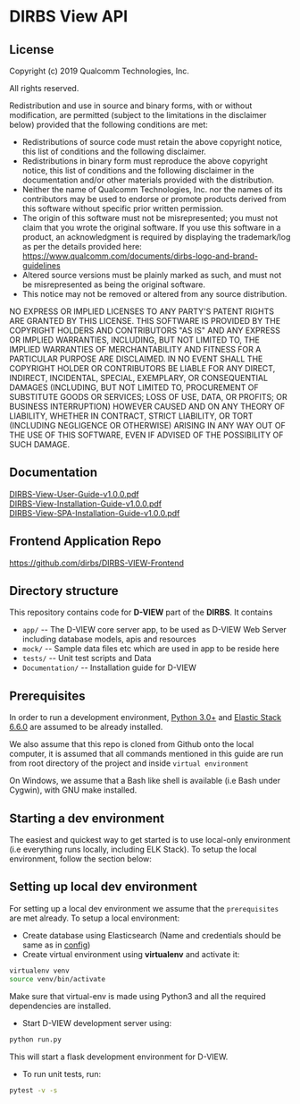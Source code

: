 # DIRBS View API
## License
Copyright (c) 2019 Qualcomm Technologies, Inc.

All rights reserved.

Redistribution and use in source and binary forms, with or without modification, are permitted (subject to the limitations in the disclaimer below) provided that the following conditions are met:

* Redistributions of source code must retain the above copyright notice, this list of conditions and the following disclaimer.
* Redistributions in binary form must reproduce the above copyright notice, this list of conditions and the following disclaimer in the documentation and/or other materials provided with the distribution.
* Neither the name of Qualcomm Technologies, Inc. nor the names of its contributors may be used to endorse or promote products derived from this software without specific prior written permission.
* The origin of this software must not be misrepresented; you must not claim that you wrote the original software. If you use this software in a product, an acknowledgment is required by displaying the trademark/log as per the details provided here: https://www.qualcomm.com/documents/dirbs-logo-and-brand-guidelines
* Altered source versions must be plainly marked as such, and must not be misrepresented as being the original software.
* This notice may not be removed or altered from any source distribution.

NO EXPRESS OR IMPLIED LICENSES TO ANY PARTY'S PATENT RIGHTS ARE GRANTED BY THIS LICENSE. THIS SOFTWARE IS PROVIDED BY THE COPYRIGHT HOLDERS AND CONTRIBUTORS "AS IS" AND ANY EXPRESS OR IMPLIED WARRANTIES, INCLUDING, BUT NOT LIMITED TO, THE IMPLIED WARRANTIES OF MERCHANTABILITY AND FITNESS FOR A PARTICULAR PURPOSE ARE DISCLAIMED. IN NO EVENT SHALL THE COPYRIGHT HOLDER OR CONTRIBUTORS BE LIABLE FOR ANY DIRECT, INDIRECT, INCIDENTAL, SPECIAL, EXEMPLARY, OR CONSEQUENTIAL DAMAGES (INCLUDING, BUT NOT LIMITED TO, PROCUREMENT OF SUBSTITUTE GOODS OR SERVICES; LOSS OF USE, DATA, OR PROFITS; OR BUSINESS INTERRUPTION) HOWEVER CAUSED AND ON ANY THEORY OF LIABILITY, WHETHER IN CONTRACT, STRICT LIABILITY, OR TORT (INCLUDING NEGLIGENCE OR OTHERWISE) ARISING IN ANY WAY OUT OF THE USE OF THIS SOFTWARE, EVEN IF ADVISED OF THE POSSIBILITY OF SUCH DAMAGE.
 

## Documentation
[DIRBS-View-User-Guide-v1.0.0.pdf](https://github.com/dirbs/Documentation/tree/master/DIRBS-View/DIRBS-View-User-Guide-v1.0.0.pdf)<br />
[DIRBS-View-Installation-Guide-v1.0.0.pdf](https://github.com/dirbs/Documentation/tree/master/DIRBS-View/DIRBS-View-Installation-Guide-v1.0.0.pdf)<br />
[DIRBS-View-SPA-Installation-Guide-v1.0.0.pdf](https://github.com/dirbs/Documentation/tree/master/DIRBS-View/DIRBS-View-SPA-Installation-Guide-v1.0.0.pdf)<br />

## Frontend Application Repo
https://github.com/dirbs/DIRBS-VIEW-Frontend

## Directory structure
This repository contains code for **D-VIEW** part of the **DIRBS**. It contains
* ``app/`` -- The D-VIEW core server app, to be used as D-VIEW Web Server including database models, apis and resources
* ``mock/`` -- Sample data files etc which are used in app to be reside here
* ``tests/`` -- Unit test scripts and Data
* ``Documentation/`` -- Installation guide for D-VIEW

## Prerequisites
In order to run a development environment, [Python 3.0+](https://www.python.org/download/releases/3.0/) and
[Elastic Stack 6.6.0](https://www.elastic.co/blog/elastic-stack-6-6-0-released) are assumed to be already installed.

We also assume that this repo is cloned from Github onto the local computer, it is assumed that
all commands mentioned in this guide are run from root directory of the project and inside
```virtual environment```

On Windows, we assume that a Bash like shell is available (i.e Bash under Cygwin), with GNU make installed.

## Starting a dev environment
The easiest and quickest way to get started is to use local-only environment (i.e everything runs locally, including
ELK Stack). To setup the local environment, follow the section below:

## Setting up local dev environment
For setting up a local dev environment we assume that the ```prerequisites``` are met already. To setup a local
environment:
* Create database using Elasticsearch (Name and credentials should be same as in [config](/reference-config.yml))
* Create virtual environment using **virtualenv** and activate it:
```bash
virtualenv venv
source venv/bin/activate
```
Make sure that virtual-env is made using Python3 and all the required dependencies are installed.

* Start D-VIEW development server using:
```bash
python run.py
```
This will start a flask development environment for D-VIEW.

* To run unit tests, run:
```bash
pytest -v -s
```
